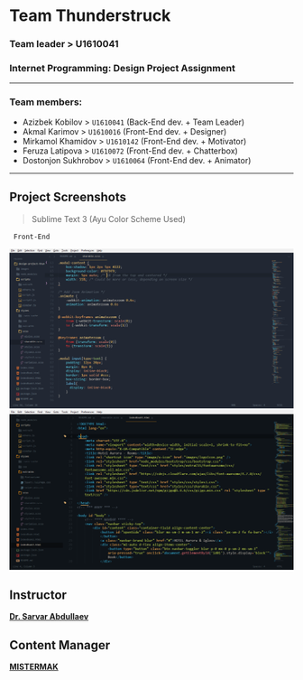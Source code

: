 # Team Thunderstruck
### Team leader > U1610041
### Internet Programming: Design Project Assignment

---

### Team members:
+ Azizbek Kobilov		>		`U1610041`	(Back-End dev. + Team Leader)
+ Akmal Karimov			>		`U1610016`	(Front-End dev. + Designer) 
+ Mirkamol Khamidov		>		`U1610142`	(Front-End dev. + Motivator)
+ Feruza Latipova		>		`U1610072`	(Front-End dev. + Chatterbox)
+ Dostonjon Sukhrobov 	>		`U1610064`	(Front-End dev. + Animator)

---

## Project Screenshots 

> Sublime Text 3 (Ayu Color Scheme Used)

```
 Front-End
```
![Screenshot1](images/readme1.png)
<br />
![screenshot2](images/readme2.png)
<br />

## Instructor

[**Dr. Sarvar Abdullaev**](s.abdullaev@inha.uz)

## Content Manager 
[**MISTERMAK**](https://www.instagram.com/ya_mistermak/)

